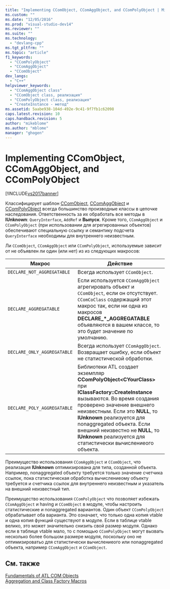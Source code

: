 ```yaml
---
title: "Implementing CComObject, CComAggObject, and CComPolyObject | Microsoft Docs"
ms.custom: ""
ms.date: "12/05/2016"
ms.prod: "visual-studio-dev14"
ms.reviewer: ""
ms.suite: ""
ms.technology: 
  - "devlang-cpp"
ms.tgt_pltfrm: ""
ms.topic: "article"
f1_keywords: 
  - "CComPolyObject"
  - "CComAggObject"
  - "CComObject"
dev_langs: 
  - "C++"
helpviewer_keywords: 
  - "CComAggObject class"
  - "CComObject class, реализация"
  - "CComPolyObject class, реализация"
  - "CreateInstance - метод"
ms.assetid: 5aabe938-104d-492e-9c41-9f7fb1c62098
caps.latest.revision: 10
caps.handback.revision: 5
author: "mikeblome"
ms.author: "mblome"
manager: "ghogen"
---
```

# Implementing CComObject, CComAggObject, and CComPolyObject
[!INCLUDE[vs2017banner](../assembler/inline/includes/vs2017banner.md)]

Классифицирует шаблон [CComObject](../atl/reference/ccomobject-class.md), [CComAggObject](../atl/reference/ccomaggobject-class.md) и [CComPolyObject](../atl/reference/ccompolyobject-class.md) всегда большинство производные классы в цепочке наследования.  Ответственность за их обработать все методы в **IUnknown**: `QueryInterface`, `AddRef` и **Выпуск**.  Кроме того, `CComAggObject` и `CComPolyObject` \(при использовании для агрегированных объектов\) обеспечивают специальную ссылку и семантику подсчета `QueryInterface` необходимы для внутреннего неизвестным.  
  
 Ли `CComObject`, `CComAggObject` или `CComPolyObject`, используемые зависит от не объявлен ли один \(или нет\) из из следующих макросов:  
  
|Макрос|Действие|  
|------------|--------------|  
|`DECLARE_NOT_AGGREGATABLE`|Всегда использует `CComObject`.|  
|`DECLARE_AGGREGATABLE`|Если используется `CComAggObject` агрегировать объект и `CComObject`, если он отсутствует.  `CComCoClass` содержащий этот макрос так, если ни одна из макросов **DECLARE\_\*\_AGGREGATABLE** объявляются в вашем классе, то это будет значение по умолчанию.|  
|`DECLARE_ONLY_AGGREGATABLE`|Всегда использует `CComAggObject`.  Возвращает ошибку, если объект не статистической обработки.|  
|`DECLARE_POLY_AGGREGATABLE`|Библиотеки ATL создает экземпляр **CComPolyObject\<CYourClass\>** при **IClassFactory::CreateInstance** вызываются.  Во время создания проверено значение внешнего неизвестным.  Если это **NULL**, то **IUnknown** реализуется для nonaggregated объекта.  Если внешний неизвестно не **NULL**, то **IUnknown** реализуется для статистически вычислениеого объекта.|  
  
 Преимущество использования `CComAggObject` и `CComObject`, что реализация **IUnknown** оптимизирована для типа, созданной объекта.  Например, nonaggregated объекту требуется только значение счетчика ссылок, пока статистическая обработка вычислениеому объекту требуется и счетчика ссылок для внутреннего неизвестным и указатель на внешний неизвестный тип.  
  
 Преимущество использования `CComPolyObject` что позволяет избежать `CComAggObject` и having и `CComObject` в модуле, чтобы настроить статистические и nonaggregated вариантов.  Один объект `CComPolyObject` обрабатывает оба варианта.  Это означает, что только одна копия vtable и одна копия функций существуют в модуле.  Если в таблице vtable велико, это может значительно снизить свой размер модуля.  Однако если в таблице vtable мало, то с помощью `CComPolyObject` могут вызвать несколько более большом размере модуля, поскольку оно не оптимизироватьо для статистически вычислениеого или nonaggregated объекта, например `CComAggObject` и `CComObject`.  
  
## См. также  
 [Fundamentals of ATL COM Objects](../atl/fundamentals-of-atl-com-objects.md)   
 [Aggregation and Class Factory Macros](../atl/reference/aggregation-and-class-factory-macros.md)